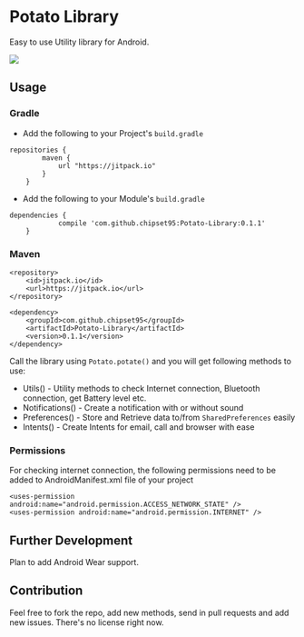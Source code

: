 # Potato Library

Easy to use Utility library for Android.

![](https://img.shields.io/github/release/chipset95/Potato-Library.svg?label=JitPack)

## Usage

### Gradle
- Add the following to your Project's `build.gradle`

```
repositories {
	    maven {
	        url "https://jitpack.io"
	    }
	}
```

- Add the following to your Module's `build.gradle`

```
dependencies {
	        compile 'com.github.chipset95:Potato-Library:0.1.1'
	}
```

### Maven

```
<repository>
    <id>jitpack.io</id>
    <url>https://jitpack.io</url>
</repository>

<dependency>
    <groupId>com.github.chipset95</groupId>
    <artifactId>Potato-Library</artifactId>
    <version>0.1.1</version>
</dependency>
```

Call the library using `Potato.potate()` and you will get following methods to use:

* Utils() - Utility methods to check Internet connection, Bluetooth connection, get Battery level etc.
* Notifications() - Create a notification with or without sound
* Preferences() - Store and Retrieve data to/from `SharedPreferences` easily
* Intents() - Create Intents for email, call and browser with ease


### Permissions

For checking internet connection, the following permissions need to be added to AndroidManifest.xml file of your project

```
<uses-permission android:name="android.permission.ACCESS_NETWORK_STATE" />
<uses-permission android:name="android.permission.INTERNET" />
```
## Further Development

Plan to add Android Wear support.

## Contribution

Feel free to fork the repo, add new methods, send in pull requests and add new issues. There's no license right now.
